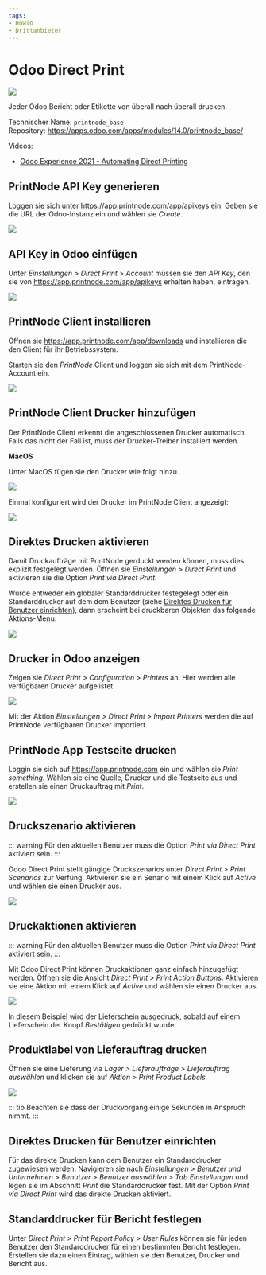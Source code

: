 ```yaml
---
tags:
- HowTo
- Drittanbieter
---
```


# Odoo Direct Print
![](assets/icons_odoo_printnode_base.png)

Jeder Odoo Bericht oder Etikette von überall nach überall drucken.

Technischer Name: `printnode_base`\
Repository: <https://apps.odoo.com/apps/modules/14.0/printnode_base/>

Videos:
* [Odoo Experience 2021 - Automating Direct Printing](https://www.youtube.com/watch?v=6dnHvpsukPg)

## PrintNode API Key generieren

Loggen sie sich unter <https://app.printnode.com/app/apikeys> ein. Geben sie die URL der Odoo-Instanz ein und wählen sie *Create*.

![](assets/Odoo%20Direct%20Print%20Generate%20API%20Key.png)

## API Key in Odoo einfügen

Unter *Einstellungen > Direct Print > Account* müssen sie den *API Key*, den sie von <https://app.printnode.com/app/apikeys> erhalten haben, eintragen.

![](assets/Odoo%20Direct%20Print%20Key%20einfügen.png)

## PrintNode Client installieren

Öffnen sie <https://app.printnode.com/app/downloads> und installieren die den Client für ihr Betriebssystem.

Starten sie den *PrintNode* Client und loggen sie sich mit dem PrintNode-Account ein.

![](assets/PrintNode%20Sign%20In.png)

## PrintNode Client Drucker hinzufügen

Der PrintNode Client erkennt die angeschlossenen Drucker automatisch. Falls das nicht der Fall ist, muss der Drucker-Treiber installiert werden.

**MacOS**

Unter MacOS fügen sie den Drucker wie folgt hinzu.

![](assets/PrintNode%20Mac%20OS%20Drucker%20hinzufügen.png)

Einmal konfiguriert wird der Drucker im PrintNode Client angezeigt:

![](assets/PrintNode%20Client%20Drucker%20anzeigen.png)

## Direktes Drucken aktivieren

Damit Druckaufträge mit PrintNode gerduckt werden können, muss dies explizit festgelegt werden. Öffnen sie *Einstellungen > Direct Print* und aktivieren sie die Option *Print via Direct Print*.

Wurde entweder ein globaler Standarddrucker festegelegt oder ein Standarddrucker auf dem dem Benutzer (siehe [Direktes Drucken für Benutzer einrichten](#Direktes%20Drucken%20für%20Benutzer%20einrichten)), dann erscheint bei druckbaren Objekten das folgende Aktions-Menu:

![](assets/Odoo%20Direct%20Print%20Action%20Menu.png)

## Drucker in Odoo anzeigen

Zeigen sie *Direct Print > Configuration > Printers* an. Hier werden alle verfügbaren Drucker aufgelistet.

![](assets/Odoo%20Direct%20Print%20Beispiel.png)

Mit der Aktion *Einstellungen > Direct Print > Import Printers* werden die auf PrintNode verfügbaren Drucker importiert.

## PrintNode App Testseite drucken

Loggin sie sich auf <https://app.printnode.com> ein und wählen sie *Print something*. Wählen sie eine Quelle, Drucker und die Testseite aus und erstellen sie einen Druckauftrag mit *Print*.

![](assets/Odoo%20Direct%20Print%20Testseite%20drucken.png)

## Druckszenario aktivieren

::: warning
Für den aktuellen Benutzer muss die Option *Print via Direct Print* aktiviert sein.
:::

Odoo Direct Print stellt gängige Druckszenarios unter *Direct Print > Print Scenarios* zur Verfüng. Aktivieren sie ein Senario mit einem Klick auf *Active* und wählen sie einen Drucker aus.

![](assets/Odoo%20Direct%20Print%20Szenario%20aktiviert.png)

## Druckaktionen aktivieren

::: warning
Für den aktuellen Benutzer muss die Option *Print via Direct Print* aktiviert sein.
:::

Mit Odoo Direct Print können Druckaktionen ganz einfach hinzugefügt werden. Öffnen sie die Ansicht *Direct Print > Print Action Buttons*. Aktivieren sie eine Aktion mit einem Klick auf *Active* und wählen sie einen Drucker aus.

![](assets/Odoo%20Direct%20Print%20Buttons.png)

In diesem Beispiel wird der Lieferschein ausgedruck, sobald auf einem Lieferschein der Knopf *Bestätigen* gedrückt wurde.

## Produktlabel von Lieferauftrag drucken

Öffnen sie eine Lieferung via *Lager > Lieferaufträge > Lieferauftrag auswählen* und klicken sie auf *Aktion > Print Product Labels*

![](assets/Odoo%20Direct%20Print%20Producut%20LAbels.png)

::: tip
Beachten sie dass der Druckvorgang einige Sekunden in Anspruch nimmt.
:::

## Direktes Drucken für Benutzer einrichten

Für das direkte Drucken kann dem Benutzer ein Standarddrucker zugewiesen werden. Navigieren sie nach *Einstellungen > Benutzer und Unternehmen > Benutzer > Benutzer auswählen > Tab Einstellungen* und legen sie im Abschnitt *Print* die Standarddrucker fest. Mit der Option *Print via Direct Print* wird das direkte Drucken aktiviert.

## Standarddrucker für Bericht festlegen

Unter *Direct Print > Print Report Policy > User Rules* können sie für jeden Benutzer den Standarddrucker für einen bestimmten Bericht festlegen. Erstellen sie dazu einen Eintrag, wählen sie den Benutzer, Drucker und Bericht aus.
